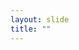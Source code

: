 ```yaml
---
layout: slide
title: ""
---
```


<section data-background-image="assets/images/Slide26.png" data-background-size="90%" data-background-position="center"></section>
